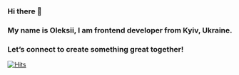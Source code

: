 ### Hi there 👋
### My name is Oleksii, I am frontend developer from Kyiv, Ukraine. 
### Let’s connect to create something great together!
[![Hits](https://u8views.com/api/v1/github/profiles/60075219/views/day-week-month-total-count.svg)](https://u8views.com/github/sliverfish17)
